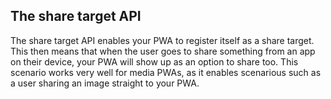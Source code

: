 ## The share target API

The share target API enables your PWA to register itself as a share target. This then means that when the user goes to share something from an app on their device, your PWA will show up as an option to share too. This scenario works very well for media PWAs, as it enables scenarious such as a user sharing an image straight to your PWA.